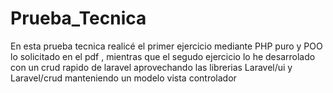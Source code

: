 # Prueba_Tecnica
 En esta prueba tecnica realicé el primer ejercicio mediante PHP puro y POO lo solicitado en el pdf , mientras que el segudo ejercicio lo he desarrolado con un crud rapido de laravel aprovechando las librerias Laravel/ui y Laravel/crud manteniendo un modelo vista controlador

